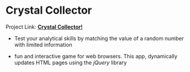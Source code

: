 # Crystal Collector

Project Link:
**[Crystal Collector!](https://dragon-stark.github.io/Jewel-Game.io)**

- Test your analytical skills by matching the value of a random number with limited information

* fun and interactive game for web browsers. This app, dynamically updates HTML pages using the _jQuery_ library

<!-- ![Crystal Collector](assets/images/CrystalCollector.gif) -->
